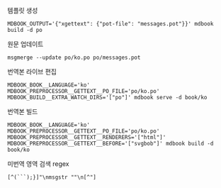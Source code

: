 템플릿 생성
```shell
MDBOOK_OUTPUT='{"xgettext": {"pot-file": "messages.pot"}}' mdbook build -d po
```

원문 업데이트
```shell
msgmerge --update po/ko.po po/messages.pot
```

번역본 라이브 편집

```
MDBOOK_BOOK__LANGUAGE='ko' MDBOOK_PREPROCESSOR__GETTEXT__PO_FILE='po/ko.po' MDBOOK_BUILD__EXTRA_WATCH_DIRS='["po"]' mdbook serve -d book/ko
```

번역본 빌드

```
MDBOOK_BOOK__LANGUAGE='ko' MDBOOK_PREPROCESSOR__GETTEXT__PO_FILE='po/ko.po' MDBOOK_PREPROCESSOR__GETTEXT__RENDERERS='["html"]'  MDBOOK_PREPROCESSOR__GETTEXT__BEFORE='["svgbob"]' mdbook build -d book/ko
```


미번역 영역 검색 regex
```
[^(```);}]"\nmsgstr ""\n[^"]
```